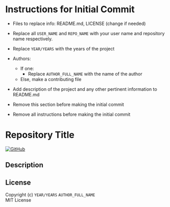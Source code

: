 # Instructions for Initial Commit

- Files to replace info: README.md, LICENSE (change if needed)
- Replace all `USER_NAME` and `REPO_NAME` with your user name and repository name respectively.
- Replace `YEAR/YEARS` with the years of the project
- Authors:
  - If one:
    - Replace `AUTHOR_FULL_NAME` with the name of the author
  - Else, make a contributing file
- Add description of the project and any other pertinent information to README.md
- Remove this section before making the initial commit

- Remove all instructions before making the initial commit

# Repository Title

[![GitHub](https://img.shields.io/github/license/[USER_NAME]/[REPO_NAME]?style=flat-square)](https://github.com/[USER_NAME]/[REPO_NAME]/blob/main/LICENSE)

## Description

## License

Copyright (c) `YEAR/YEARS` `AUTHOR_FULL_NAME`  
MIT License
